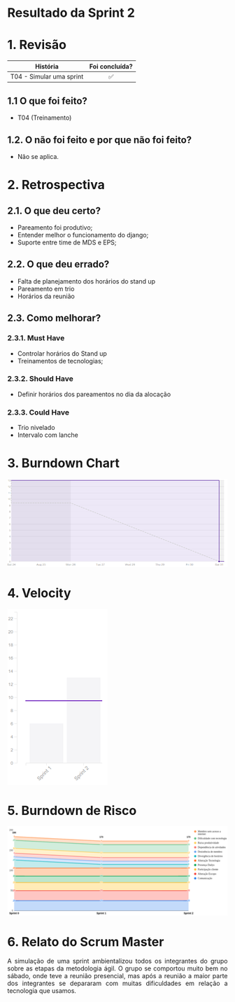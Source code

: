 # Resultado da Sprint 2

# 1. Revisão

| História | Foi concluída? |
| -------- | :----: |
| T04 - Simular uma sprint | :white_check_mark: |

## 1.1 O que foi feito?
 * T04 (Treinamento)

## 1.2. O não foi feito e por que não foi feito?

  * Não se aplica.

# 2. Retrospectiva

## 2.1. O que deu certo?  

* Pareamento foi produtivo;
* Entender melhor o funcionamento do django;
* Suporte entre time de MDS e EPS;

## 2.2. O que deu errado? 

* Falta de planejamento dos horários do stand up
* Pareamento em trio
* Horários da reunião

## 2.3. Como melhorar?
### 2.3.1. Must Have
* Controlar horários do Stand up
* Treinamentos de tecnologias;

### 2.3.2. Should Have
* Definir horários dos pareamentos no dia da alocação

### 2.3.3. Could Have
* Trio nivelado
* Intervalo com lanche

# 3. Burndown Chart
![Sprint 2 - Burndown](../../assets/img/burndown/burndown2.png)

# 4. Velocity
![Sprint 2 - Velocity](../../assets/img/velocity/velocity2.png)

# 5. Burndown de Risco
![Sprint 2 - Burndown de Risco](../../assets/img/burndown_risco/burndown_risco2.png)

# 6. Relato do Scrum Master
<p align = "justify">A simulação de uma sprint ambientalizou todos os integrantes do grupo sobre as etapas da metodologia ágil. O grupo se comportou muito bem no sábado, onde teve a reunião presencial, mas após a reunião a maior parte dos integrantes se depararam com muitas dificuldades em relação a tecnologia que usamos.  </p>
